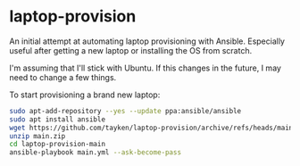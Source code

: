 # laptop-provision
An initial attempt at automating laptop provisioning with Ansible. Especially
useful after getting a new laptop or installing the OS from scratch.

I'm assuming that I'll stick with Ubuntu. If this changes in the future, I may
need to change a few things.

To start provisioning a brand new laptop:
```bash
sudo apt-add-repository --yes --update ppa:ansible/ansible
sudo apt install ansible
wget https://github.com/tayken/laptop-provision/archive/refs/heads/main.zip
unzip main.zip
cd laptop-provision-main
ansible-playbook main.yml --ask-become-pass
```
